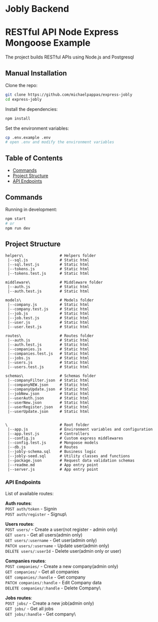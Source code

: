 # Jobly Backend

# RESTful API Node Express Mongoose Example

The project builds RESTful APIs using Node.js and Postgresql

## Manual Installation

Clone the repo:

```bash
git clone https://github.com/michaelpappas/express-jobly
cd express-jobly
```

Install the dependencies:

```bash
npm install
```

Set the environment variables:

```bash
cp .env.example .env
# open .env and modify the environment variables
```


## Table of Contents

- [Commands](#commands)
- [Project Structure](#project-structure)
- [API Endpoints](#api-endpoints)

## Commands

Running in development:

```bash
npm start
# or
npm run dev
```

## Project Structure

```
helpers\                # Helpers folder
 |--sql.js              # Static html
 |--sql.test.js         # Static html
 |--tokens.js           # Static html
 |--tokens.test.js      # Static html

middleware\             # Middleware folder
 |--auth.js             # Static html
 |--auth.test.js        # Static html

models\                 # Models folder
 |--company.js          # Static html
 |--company.test.js     # Static html
 |--job.js              # Static html
 |--job.test.js         # Static html
 |--user.js             # Static html
 |--user.test.js        # Static html

routes\                 # Routes folder
 |--auth.js             # Static html
 |--auth.test.js        # Static html
 |--companies.js        # Static html
 |--companies.test.js   # Static html
 |--jobs.js             # Static html
 |--users.js            # Static html
 |--users.test.js       # Static html

schemas\                # Schemas folder
 |--companyFilter.json  # Static html
 |--companyNEW.json     # Static html
 |--companyUpdate.json  # Static html
 |--jobNew.json         # Static html
 |--userAuth.json       # Static html
 |--userNew.json        # Static html
 |--userRegister.json   # Static html
 |--userUpdate.json     # Static html


\                       # Root folder
 |--app.js              # Environment variables and configuration
 |--app.test.js         # Controllers
 |--config.js           # Custom express middlewares
 |--config.test.js      # Mongoose models
 |--db.js               # Routes
 |--jobly-schema.sql    # Business logic
 |--jobly-seed.sql      # Utility classes and functions
 |--package.json        # Request data validation schemas
 |--readme.md           # App entry point
 |--server.js           # App entry point
```

### API Endpoints

List of available routes:

**Auth routes**:\
`POST auth/token` - Signin\
`POST auth/register` - Signup\

**Users routes**:\
`POST users/` - Create a user(not register - admin only)\
`GET users` - Get all users(admin only)\
`GET users/:username` - Get user(admin only)\
`PATCH users/:username` - Update user(admin only)\
`DELETE users/:userId` - Delete user(admin only or user)

**Companies routes**:\
`POST companies/` - Create a new company(admin only)\
`GET companies/` - Get all companies\
`GET companies/:handle` - Get company\
`PATCH companies/:handle` - Edit Company data\
`DELETE companies/:handle` - Delete Company\

**Jobs routes**:\
`POST jobs/` - Create a new job(admin only)\
`GET jobs/` - Get all jobs\
`GET jobs/:handle` - Get company\



